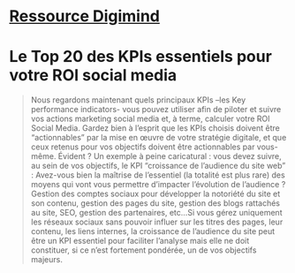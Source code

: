 # [Ressource Digimind](https://blog.digimind.com/fr/insight-driven-marketing-fr/mesurer-roi/20-kpis-essentiels-pour-votre-roi-social-media/)

# Le Top 20 des KPIs essentiels pour votre ROI social media
> Nous regardons maintenant quels principaux KPIs –les Key performance indicators- vous pouvez utiliser afin de piloter et suivre vos actions marketing social media et, à terme, calculer votre ROI Social Media. Gardez bien à l’esprit que les KPIs choisis doivent être “actionnables” par la mise en œuvre de votre stratégie digitale, et que ceux retenus pour vos objectifs doivent être actionnables par vous-même. Évident ? Un exemple à peine caricatural : vous devez suivre, au sein de vos objectifs, le KPI “croissance de l’audience du site web” : Avez-vous bien la maîtrise de l’essentiel (la totalité est plus rare) des moyens qui vont vous permettre d’impacter l’évolution de l’audience ? Gestion des comptes sociaux pour développer la notoriété du site et son contenu, gestion des pages du site, gestion des blogs rattachés au site, SEO, gestion des partenaires, etc…Si vous gérez uniquement les réseaux sociaux sans pouvoir influer sur les titres des pages, leur contenu, les liens internes, la croissance de l’audience du site peut être un KPI essentiel pour faciliter l’analyse mais elle ne doit constituer, si ce n’est fortement pondérée, un de vos objectifs majeurs.
